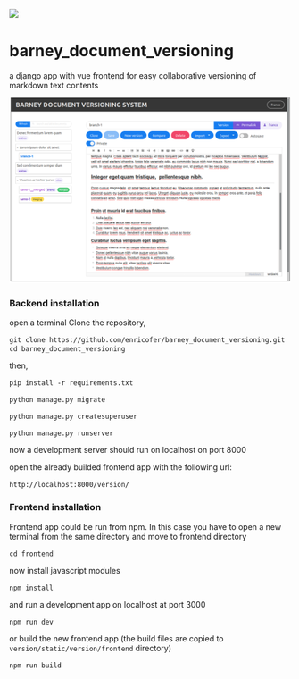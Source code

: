 ![](https://api.travis-ci.com/enricofer/barney_document_versioning.svg?branch=master)

# barney_document_versioning
a django app with vue frontend for easy collaborative versioning of markdown text contents

![](docs/bvs1.png)

### Backend installation

open a terminal Clone the repository, 

```
git clone https://github.com/enricofer/barney_document_versioning.git
cd barney_document_versioning
```

then,

```
pip install -r requirements.txt
```

```
python manage.py migrate
```

```
python manage.py createsuperuser
```

```
python manage.py runserver
```

now a development server should run on localhost on port 8000

open the already builded frontend app  with the following url:

```
http://localhost:8000/version/
```

### Frontend installation

Frontend app could be run from npm. In this case you have to open a new terminal from the same directory and move to frontend directory

```
cd frontend
```

now install javascript modules

```
npm install
```

and run a development app on localhost at port 3000

```
npm run dev
```

or build the new frontend app (the build files are copied to `version/static/version/frontend` directory)

```
npm run build
```

